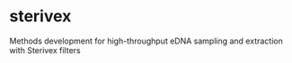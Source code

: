 # sterivex
Methods development for high-throughput eDNA sampling and extraction with Sterivex filters
